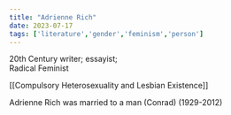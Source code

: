 ```yaml
---
title: "Adrienne Rich"
date: 2023-07-17
tags: ['literature','gender','feminism','person']
---
```


20th Century writer; essayist;  
Radical Feminist

[[Compulsory Heterosexuality and Lesbian Existence]]

Adrienne Rich was married to a man (Conrad) 
(1929-2012)

